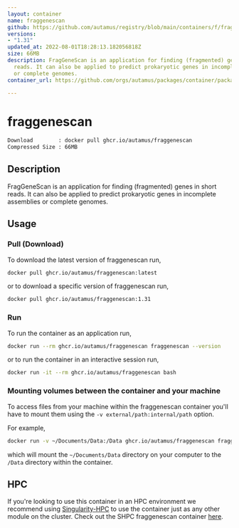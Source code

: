 ```yaml
---
layout: container
name: fraggenescan
github: https://github.com/autamus/registry/blob/main/containers/f/fraggenescan/spack.yaml
versions:
- "1.31"
updated_at: 2022-08-01T18:28:13.182056818Z
size: 66MB
description: FragGeneScan is an application for finding (fragmented) genes in short
  reads. It can also be applied to predict prokaryotic genes in incomplete assemblies
  or complete genomes.
container_url: https://github.com/orgs/autamus/packages/container/package/fraggenescan

---
```

# fraggenescan
```bash 
Download        : docker pull ghcr.io/autamus/fraggenescan
Compressed Size : 66MB
```

## Description
FragGeneScan is an application for finding (fragmented) genes in short reads. It can also be applied to predict prokaryotic genes in incomplete assemblies or complete genomes.

## Usage
### Pull (Download)
To download the latest version of fraggenescan run,

```bash
docker pull ghcr.io/autamus/fraggenescan:latest
```

or to download a specific version of fraggenescan run,

```bash
docker pull ghcr.io/autamus/fraggenescan:1.31
```
### Run
To run the container as an application run,
```bash
docker run --rm ghcr.io/autamus/fraggenescan fraggenescan --version
```

or to run the container in an interactive session run,
```bash
docker run -it --rm ghcr.io/autamus/fraggenescan bash
```

### Mounting volumes between the container and your machine
To access files from your machine within the fraggenescan container you'll have to mount them using the `-v external/path:internal/path` option.

For example,
```bash
docker run -v ~/Documents/Data:/Data ghcr.io/autamus/fraggenescan fraggenescan /Data/myData.csv
```
which will mount the `~/Documents/Data` directory on your computer to the `/Data` directory within the container.

## HPC
If you're looking to use this container in an HPC environment we recommend using [Singularity-HPC](https://singularity-hpc.readthedocs.io) to use the container just as any other module on the cluster. Check out the SHPC fraggenescan container [here](https://singularityhub.github.io/singularity-hpc/r/ghcr.io-autamus-fraggenescan/).